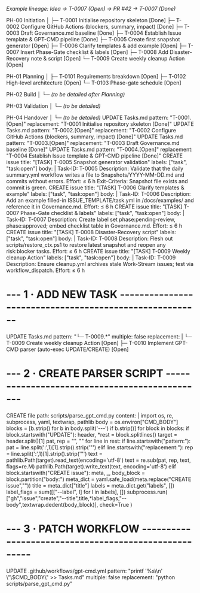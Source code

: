 _Example lineage: Idea → T-0007 (Open) → PR #42 → T-0007 (Done)_

PH-00  Initiation
│
├─ T-0001  Initialise repository skeleton [Done]
├─ T-0002  Configure GitHub Actions (blockers, summary, impact) [Done]
├─ T-0003  Draft Governance.md baseline [Done]
├─ T-0004  Establish Issue template & GPT-CMD pipeline [Done]
├─ T-0005  Create first snapshot generator [Open]
├─ T-0006  Clarify templates & add example [Open]
├─ T-0007  Insert Phase-Gate checklist & labels [Open]
├─ T-0008  Add Disaster-Recovery note & script [Open]
└─ T-0009  Create weekly cleanup Action [Open]

PH-01  Planning
│
├─ T-0101  Requirements breakdown [Open]
├─ T-0102  High-level architecture [Open]
└─ T-0103  Phase-gate schedule [Open]

PH-02  Build
│
└─ *(to be detailed after Planning)*

PH-03  Validation
│
└─ *(to be detailed)*

PH-04  Handover
│
└─ *(to be detailed)*
UPDATE Tasks.md
pattern: "T-0001.[Open]"
replacement: "T-0001 Initialise repository skeleton [Done]"
UPDATE Tasks.md
pattern: "T-0002.[Open]"
replacement: "T-0002 Configure GitHub Actions (blockers, summary, impact) [Done]"
UPDATE Tasks.md
pattern: "T-0003.[Open]"
replacement: "T-0003 Draft Governance.md baseline [Done]"
UPDATE Tasks.md
pattern: "T-0004.[Open]"
replacement: "T-0004 Establish Issue template & GPT-CMD pipeline [Done]"
CREATE issue
title: "[TASK] T-0005 Snapshot generator validation"
labels: ["task", "task:open"]
body: |
Task-ID: T-0005
Description: Validate that the daily summary.yml workflow writes a file to Snapshots/YYYY-MM-DD.md and commits without errors.
Effort: ≤ 6 h
Exit-Criteria: Snapshot file exists and commit is green.
CREATE issue
title: "[TASK] T-0006 Clarify templates & example"
labels: ["task", "task:open"]
body: |
Task-ID: T-0006
Description: Add an example filled-in ISSUE_TEMPLATE/task.yml in /docs/examples/ and reference it in Governance.md.
Effort: ≤ 6 h
CREATE issue
title: "[TASK] T-0007 Phase-Gate checklist & labels"
labels: ["task", "task:open"]
body: |
Task-ID: T-0007
Description: Create label set phase:pending-review, phase:approved; embed checklist table in Governance.md.
Effort: ≤ 6 h
CREATE issue
title: "[TASK] T-0008 Disaster-Recovery script"
labels: ["task", "task:open"]
body: |
Task-ID: T-0008
Description: Flesh out scripts/restore_ctx.ps1 to restore latest snapshot and reopen any risk:blocker tasks.
Effort: ≤ 6 h
CREATE issue
title: "[TASK] T-0009 Weekly cleanup Action"
labels: ["task", "task:open"]
body: |
Task-ID: T-0009
Description: Ensure cleanup.yml archives stale Work-Stream issues; test via workflow_dispatch.
Effort: ≤ 6 h
# --- 1 · ADD NEW TASK -------------------------------------------------------
UPDATE Tasks.md
pattern: "└─ T-0009.*"
multiple: false
replacement: |
  └─ T-0009  Create weekly cleanup Action [Open]
  ├─ T-0010  Implement GPT-CMD parser (auto-exec UPDATE/CREATE) [Open]

# --- 2 · CREATE PARSER SCRIPT ----------------------------------------------
CREATE file
path: scripts/parse_gpt_cmd.py
content: |
  import os, re, subprocess, yaml, textwrap, pathlib
  body = os.environ["CMD_BODY"]
  blocks = [b.strip() for b in body.split('---') if b.strip()]
  for block in blocks:
      if block.startswith("UPDATE"):
          header, *rest = block.splitlines()
          target = header.split()[1]
          pat, rep = "", ""
          for line in rest:
              if line.startswith("pattern:"):
                  pat = line.split(':',1)[1].strip().strip('"')
              elif line.startswith("replacement:"):
                  rep = line.split(':',1)[1].strip().strip('"')
          text = pathlib.Path(target).read_text(encoding='utf-8')
          text = re.sub(pat, rep, text, flags=re.M)
          pathlib.Path(target).write_text(text, encoding='utf-8')
      elif block.startswith("CREATE issue"):
          meta, _, body_block = block.partition("body:")
          meta_dict = yaml.safe_load(meta.replace("CREATE issue",""))
          title  = meta_dict["title"]
          labels = meta_dict.get("labels", [])
          label_flags = sum([["--label", l] for l in labels], [])
          subprocess.run(
            ["gh","issue","create","--title",title,*label_flags,"--body",textwrap.dedent(body_block)],
            check=True
          )

# --- 3 · PATCH WORKFLOW -----------------------------------------------------
UPDATE .github/workflows/gpt-cmd.yml
pattern: "printf '%s\\\\n' \\\"\\$CMD_BODY\\\" >> Tasks.md"
multiple: false
replacement: "python scripts/parse_gpt_cmd.py"

